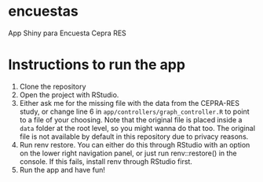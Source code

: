 # encuestas
App Shiny para Encuesta Cepra RES

# Instructions to run the app
1. Clone the repository
2. Open the project with RStudio.
3. Either ask me for the missing file with the data from the CEPRA-RES study, or change line 6 in `app/controllers/graph_controller.R` to point to a file of your choosing. Note that the original file is placed inside a `data` folder at the root level, so you might wanna do that too. The original file is not available by default in this repository due to privacy reasons.
4. Run renv restore. You can either do this through RStudio with an option on the lower right navigation panel, or just run renv::restore() in the console. If this fails, install renv through RStudio first.
5. Run the app and have fun!
